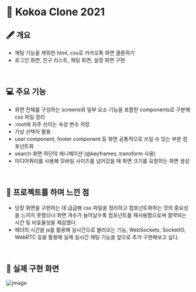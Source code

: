 #  💌 Kokoa Clone 2021

## 🖋 개요

- 채팅 기능을 제외한 html, css로 카카오톡 화면 클론하기
- 로그인 화면, 친구 리스트, 채팅 화면, 설정 화면 구현
<br>

## 💻 주요 기능

- 화면 전체를 구성하는 screens와 일부 요소 기능을 포함한 components로 구분해 css 파일 정리
- :root에 자주 쓰이는 속성 변수 저장
- 가상 선택자 활용
- user component, footer component 등 화면 공통적으로 쓰일 수 있는 부분 컴포넌트화
- search 화면 하단의 애니메이션 (@keyframes, transform 사용)
- 미디어쿼리를 사용해 모바일 사이즈를 넘어갔을 때 화면 크기를 요청하는 화면 생성
<br>

## 💬 프로젝트를 하며 느낀 점

- 당장 화면을 구현하는 데 급급해 css 파일을 정리하고 컴포넌트화하는 것의 중요성을 느끼지 못했으나 화면 개수가 늘어날수록 컴포넌트를 재사용함으로써 절약되는 시간 및 비효율성을 체감했다.
- 헤더의 시간을 js를 활용해 실시간으로 불러오는 기능,  WebSockets, SocketIO, WebRTC 등을 활용해 실제 실시간 채팅 기능을 앞으로 추가 구현해보고 싶다. 
<br>

## 🔎 실제 구현 화면
![image](https://user-images.githubusercontent.com/80025366/163709233-0ba76c0f-ebd2-4872-8211-79487bc31db9.png)

